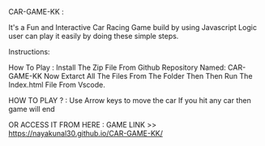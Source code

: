CAR-GAME-KK :

It's a Fun and Interactive Car Racing Game build by using Javascript Logic user can play it easily by doing these simple steps.


Instructions:

How To Play : Install The Zip File From Github Repository Named: CAR-GAME-KK 
Now Extarct All The Files From The Folder 
Then Then Run The Index.html File From Vscode.



HOW TO PLAY ? :
Use Arrow keys to move the car 
If you hit any car then game will end



OR ACCESS IT FROM HERE : GAME LINK >>
https://nayakunal30.github.io/CAR-GAME-KK/  

